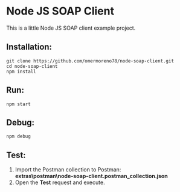 # Node JS SOAP Client
This is a little Node JS SOAP client example project.

## Installation:
```
git clone https://github.com/omermoreno78/node-soap-client.git
cd node-soap-client
npm install
```

## Run:
```
npm start
```

## Debug:
```
npm debug
```

## Test:
1. Import the Postman collection to Postman:  
   **extras\postman\node-soap-client.postman_collection.json**
2. Open the **Test** request and execute.

